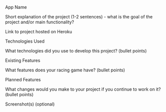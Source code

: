 App Name

Short explanation of the project (1-2 sentences) - what is the goal of the project and/or main functionality?

Link to project hosted on Heroku

Technologies Used

What technologies did you use to develop this project? (bullet points)

Existing Features

What features does your racing game have? (bullet points)

Planned Features

What changes would you make to your project if you continue to work on it? (bullet points)

Screenshot(s) (optional)
